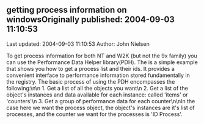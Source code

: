 ## getting process information on windowsOriginally published: 2004-09-03 11:10:53 
Last updated: 2004-09-03 11:10:53 
Author: John Nielsen 
 
To get process information for both NT and W2K (but not the 9x family) you can use the Performance Data Helper library(PDH). The is a simple example that shows you how to get a process list and their ids. It provides a convenient interface to performance information stored fundamentally in the registry. The basic process of using the PDH encompasses the following:\n\n   1. Get a list of all the objects you want\n   2. Get a list of the object's instances and data available for each instance: called 'items' or 'counters'\n   3. Get a group of performance data for each counter\n\nIn the case here we want the process object, the object's instances are it's list of processes, and the counter we want for the processes is 'ID Process'.